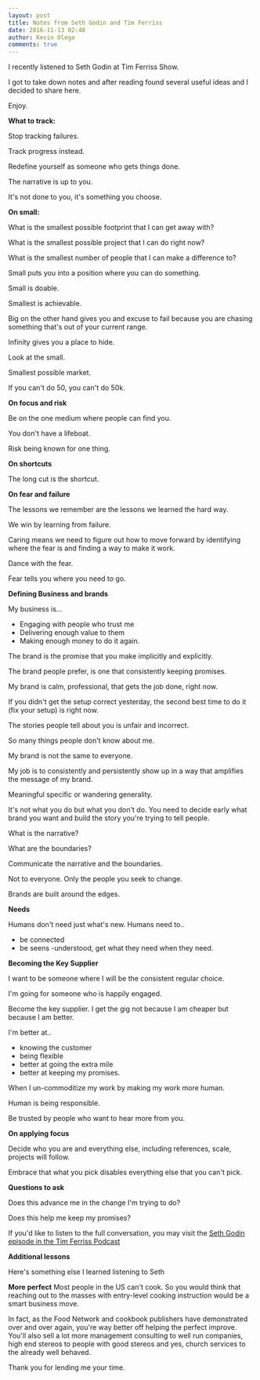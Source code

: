```yaml
---
layout: post
title: Notes from Seth Godin and Tim Ferriss
date: 2016-11-13 02:48
author: Kevin Olega
comments: true
---
```


I recently listened to Seth Godin at Tim Ferriss Show. 

I got to take down notes and after reading found several useful ideas and I decided to share here.

Enjoy.

**What to track:**

Stop tracking failures. 

Track progress instead. 

Redefine yourself as someone who gets things done. 

The narrative is up to you. 

It's not done to you, it's something you choose.

**On small:**

What is the smallest possible footprint that I can get away with?

What is the smallest possible project that I can do right now?

What is the smallest number of people that I can make a difference to?

Small puts you into a position where you can do something.

Small is doable.

Smallest is achievable.

Big on the other hand gives you and excuse to fail because you are chasing something that's out of your current range.

Infinity gives you a place to hide.

Look at the small.

Smallest possible market.

If you can't do 50, you can't do 50k.

**On focus and risk**

Be on the one medium where people can find you.

You don't have a lifeboat.

Risk being known for one thing.

**On shortcuts**

The long cut is the shortcut.

**On fear and failure**

The lessons we remember are the lessons we learned the hard way. 

We win by learning from failure.

Caring means we need to figure out how to move forward by identifying where the fear is and finding a way to make it work.

Dance with the fear.

Fear tells you where you need to go.

**Defining Business and brands**

My business is...

- Engaging with people who trust me
- Delivering enough value to them
- Making enough money to do it again.

The brand is the promise that you make implicitly and explicitly.

The brand people prefer, is one that consistently keeping promises.

My brand is calm, professional, that gets the job done, right now.

If you didn't get the setup correct yesterday, the second best time to do it (fix your setup) is right now.

The stories people tell about you is unfair and incorrect.

So many things people don't know about me.

My brand is not the same to everyone.

My job is to consistently and persistently show up in a way that amplifies the message of my brand.

Meaningful specific or wandering generality.

It's not what you do but what you don't do. You need to decide early what brand you want and build the story you're trying to tell people.

What is the narrative?

What are the boundaries?

Communicate the narrative and the boundaries.

Not to everyone. Only the people you seek to change.

Brands are built around the edges.

**Needs**

Humans don't need just what's new. Humans need to..
- be connected 
- be seens 
-understood, get what they need when they need.

**Becoming the Key Supplier**

I want to be someone where I will be the consistent regular choice. 

I'm going for someone who is happily engaged. 

Become the key supplier. I get the gig not because I am cheaper but because I am better. 

I'm better at..
- knowing the customer 
- being flexible
- better at going the extra mile
- better at keeping my promises. 

When I un-commoditize my work by making my work more human. 

Human is being responsible. 

Be trusted by people who want to hear more from you.

**On applying focus**

Decide who you are and everything else, including references, scale, projects will follow. 

Embrace that what you pick disables everything else that you can't pick.

**Questions to ask**

Does this advance me in the change I'm trying to do?

Does this help me keep my promises?

If you'd like to listen to the full conversation, you may visit the [Seth Godin episode in the Tim Ferriss Podcast](http://fourhourworkweek.com/2016/08/03/seth-godin-on-how-to-think-small-to-go-big/)

**Additional lessons**

Here's something else I learned listening to Seth

**More perfect**
Most people in the US can't cook. So you would think that reaching out to the masses with entry-level cooking instruction would be a smart business move.

In fact, as the Food Network and cookbook publishers have demonstrated over and over again, you're way better off helping the perfect improve. You'll also sell a lot more management consulting to well run companies, high end stereos to people with good stereos and yes, church services to the already well behaved.

Thank you for lending me your time.

